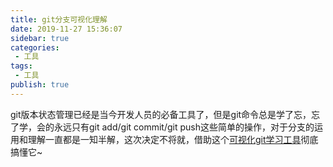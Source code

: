 ```yaml
--- 
title: git分支可视化理解
date: 2019-11-27 15:36:07
sidebar: true
categories: 
 - 工具
tags: 
 - 工具
publish: true
---
```


git版本状态管理已经是当今开发人员的必备工具了，但是git命令总是学了忘，忘了学，会的永远只有git add/git commit/git push这些简单的操作，对于分支的运用和理解一直都是一知半解，这次决定不将就，借助这个[可视化git学习工具](https://learngitbranching.js.org/)彻底搞懂它~

## 
